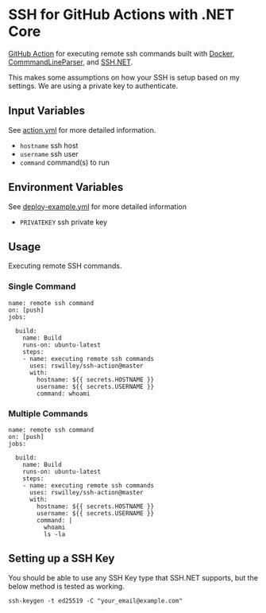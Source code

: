 # SSH for GitHub Actions with .NET Core

<a href="https://github.com/features/actions">GitHub Action</a> for executing remote ssh commands built with <a href="https://github.com/docker">Docker</a>, <a href="https://www.nuget.org/packages/CommandLineParser/">CommmandLineParser</a>, and <a href="https://github.com/sshnet/SSH.NET/">SSH.NET</a>.

This makes some assumptions on how your SSH is setup based on my settings. We are using a private key to authenticate.

## Input Variables

See <a href="https://github.com/rswilley/ssh-action/blob/master/action.yml">action.yml</a> for more detailed information.

* ```hostname``` ssh host
* ```username``` ssh user
* ```command``` command(s) to run

## Environment Variables

See <a href="https://github.com/rswilley/ssh-action/blob/master/deploy-example.yml">deploy-example.yml</a> for more detailed information

* ```PRIVATEKEY``` ssh private key

## Usage

Executing remote SSH commands.

### Single Command

```
name: remote ssh command
on: [push]
jobs:

  build:
    name: Build
    runs-on: ubuntu-latest
    steps:
    - name: executing remote ssh commands
      uses: rswilley/ssh-action@master
      with:
        hostname: ${{ secrets.HOSTNAME }}
        username: ${{ secrets.USERNAME }}
        command: whoami
```

### Multiple Commands

```
name: remote ssh command
on: [push]
jobs:

  build:
    name: Build
    runs-on: ubuntu-latest
    steps:
    - name: executing remote ssh commands
      uses: rswilley/ssh-action@master
      with:
        hostname: ${{ secrets.HOSTNAME }}
        username: ${{ secrets.USERNAME }}
        command: |
          whoami
          ls -la
```

## Setting up a SSH Key

You should be able to use any SSH Key type that SSH.NET supports, but the below method is tested as working.

```ssh-keygen -t ed25519 -C "your_email@example.com"```
